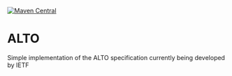 [![Maven Central](https://maven-badges.herokuapp.com/maven-central/com.github.MDingas/ALTO/badge.svg)](https://maven-badges.herokuapp.com/maven-central/com.github.MDingas/ALTO)

# ALTO
Simple implementation of the ALTO specification currently being developed by IETF
